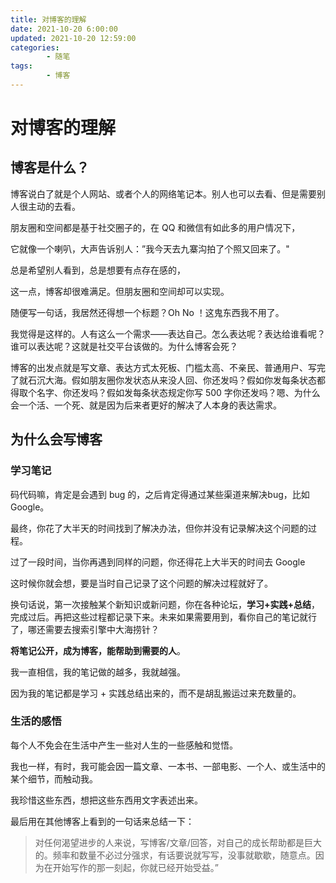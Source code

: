 ```yaml
---
title: 对博客的理解
date: 2021-10-20 6:00:00
updated: 2021-10-20 12:59:00
categories:
        - 随笔
tags:
        - 博客
---
```


# 对博客的理解

## 博客是什么？

博客说白了就是个人网站、或者个人的网络笔记本。别人也可以去看、但是需要别人很主动的去看。

朋友圈和空间都是基于社交圈子的，在 QQ 和微信有如此多的用户情况下，

它就像一个喇叭，大声告诉别人：”我今天去九寨沟拍了个照又回来了。"

总是希望别人看到，总是想要有点存在感的，

这一点，博客却很难满足。但朋友圈和空间却可以实现。

随便写一句话，我居然还得想一个标题？Oh No ！这鬼东西我不用了。

我觉得是这样的。人有这么一个需求——表达自己。怎么表达呢？表达给谁看呢？谁可以表达呢？这就是社交平台该做的。为什么博客会死？

博客的出发点就是写文章、表达方式太死板、门槛太高、不亲民、普通用户、写完了就石沉大海。假如朋友圈你发状态从来没人回、你还发吗？假如你发每条状态都得取个名字、你还发吗？假如发每条状态规定你写 500 字你还发吗？嗯、为什么会一个活、一个死、就是因为后来者更好的解决了人本身的表达需求。

## 为什么会写博客

### 学习笔记

码代码嘛，肯定是会遇到 bug 的，之后肯定得通过某些渠道来解决bug，比如 Google。

最终，你花了大半天的时间找到了解决办法，但你并没有记录解决这个问题的过程。

过了一段时间，当你再遇到同样的问题，你还得花上大半天的时间去 Google

这时候你就会想，要是当时自己记录了这个问题的解决过程就好了。

换句话说，第一次接触某个新知识或新问题，你在各种论坛，**学习+实践+总结**，完成过后。再把这些过程都记录下来。未来如果需要用到，看你自己的笔记就行了，哪还需要去搜索引擎中大海捞针？

**将笔记公开，成为博客，能帮助到需要的人**。

我一直相信，我的笔记做的越多，我就越强。

因为我的笔记都是学习 + 实践总结出来的，而不是胡乱搬运过来充数量的。

### 生活的感悟

每个人不免会在生活中产生一些对人生的一些感触和觉悟。

我也一样，有时，我可能会因一篇文章、一本书、一部电影、一个人、或生活中的某个细节，而触动我。

我珍惜这些东西，想把这些东西用文字表述出来。

最后用在其他博客上看到的一句话来总结一下：

> 对任何渴望进步的人来说，写博客/文章/回答，对自己的成长帮助都是巨大的。频率和数量不必过分强求，有话要说就写写，没事就歇歇，随意点。因为在开始写作的那一刻起，你就已经开始受益。”

